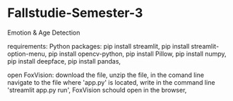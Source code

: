 # Fallstudie-Semester-3
Emotion &amp; Age Detection

requirements:
Python packages:
pip install streamlit,
pip install streamlit-option-menu,
pip install opencv-python,
pip install Pillow,
pip install numpy,
pip install deepface,
pip install pandas,

open FoxVision:
download the file,
unzip the file,
in the comand line navigate to the file where 'app.py' is located,
write in the command line 'streamlit app.py run',
FoxVision schould open in the browser,

